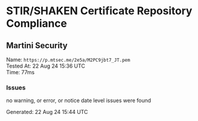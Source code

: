 # STIR/SHAKEN Certificate Repository Compliance

## Martini Security

Name: `https://p.mtsec.me/2e5a/M2PC9jbt7_JT.pem`\
Tested At: 22 Aug 24 15:36 UTC\
Time: 77ms

### Issues

no warning, or error, or notice date level issues were found

Generated: 22 Aug 24 15:44 UTC